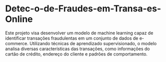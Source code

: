 # Detec-o-de-Fraudes-em-Transa-es-Online
Este projeto visa desenvolver um modelo de machine learning capaz de identificar transações fraudulentas em um conjunto de dados de e-commerce. Utilizando técnicas de aprendizado supervisionado, o modelo analisa diversas características das transações, como informações do cartão de crédito, endereço do cliente e padrões de comportamento.
